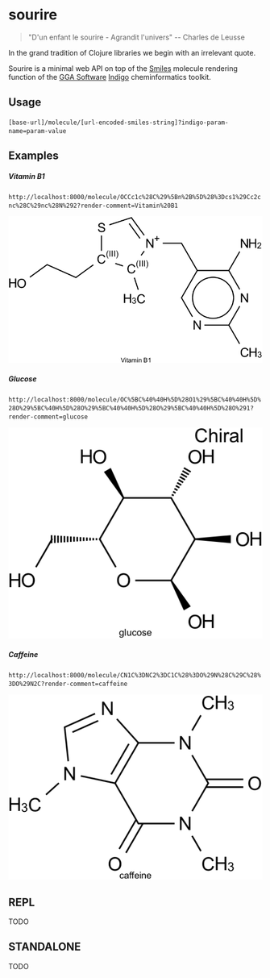# sourire

> "D'un enfant le sourire - Agrandit l'univers" -- Charles de Leusse

In the grand tradition of Clojure libraries we begin with an irrelevant
quote.

Sourire is a minimal web API on top of the [Smiles](http://en.wikipedia.org/wiki/Simplified_molecular-input_line-entry_system) 
molecule rendering function of the [GGA Software](https://github.com/ggasoftware) [Indigo](https://github.com/ggasoftware/indigo) 
cheminformatics toolkit.

## Usage

`[base-url]/molecule/[url-encoded-smiles-string]?indigo-param-name=param-value`
 
## Examples

##### Vitamin B1
 
`http://localhost:8000/molecule/OCCc1c%28C%29%5Bn%2B%5D%28%3Dcs1%29Cc2cnc%28C%29nc%28N%292?render-comment=Vitamin%20B1`
 
![vitamin b1](img/vit_b1.png)
 
##### Glucose

`http://localhost:8000/molecule/OC%5BC%40%40H%5D%28O1%29%5BC%40%40H%5D%28O%29%5BC%40H%5D%28O%29%5BC%40%40H%5D%28O%29%5BC%40%40H%5D%28O%291?render-comment=glucose`
 
![Glucose](img/glucose.png)
  
##### Caffeine

`http://localhost:8000/molecule/CN1C%3DNC2%3DC1C%28%3DO%29N%28C%29C%28%3DO%29N2C?render-comment=caffeine`
 
![Caffeine](img/caffeine.png)

 
## REPL

 TODO
 
## STANDALONE

 TODO
